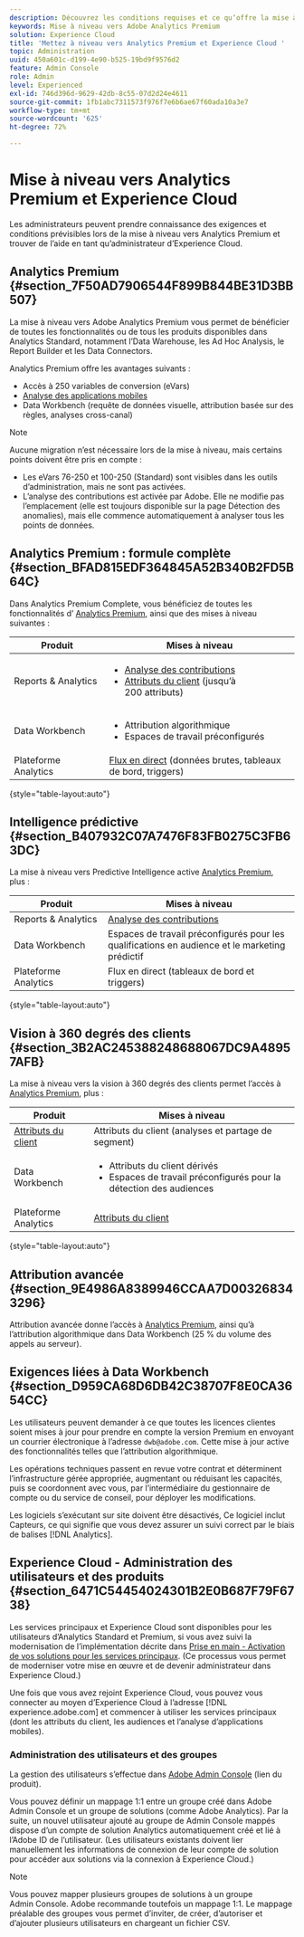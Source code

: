 ```yaml
---
description: Découvrez les conditions requises et ce quʼoffre la mise à niveau vers Analytics Premium.
keywords: Mise à niveau vers Adobe Analytics Premium
solution: Experience Cloud
title: 'Mettez à niveau vers Analytics Premium et Experience Cloud '
topic: Administration
uuid: 450a601c-d199-4e90-b525-19bd9f9576d2
feature: Admin Console
role: Admin
level: Experienced
exl-id: 746d396d-9629-42db-8c55-07d2d24e4611
source-git-commit: 1fb1abc7311573f976f7e6b6ae67f60ada10a3e7
workflow-type: tm+mt
source-wordcount: '625'
ht-degree: 72%

---
```


# Mise à niveau vers Analytics Premium et Experience Cloud

Les administrateurs peuvent prendre connaissance des exigences et conditions prévisibles lors de la mise à niveau vers Analytics Premium et trouver de l’aide en tant qu’administrateur d’Experience Cloud.

## Analytics Premium {#section_7F50AD7906544F899B844BE31D3BB507}

La mise à niveau vers Adobe Analytics Premium vous permet de bénéficier de toutes les fonctionnalités ou de tous les produits disponibles dans Analytics Standard, notamment l’Data Warehouse, les Ad Hoc Analysis, le Report Builder et les Data Connectors.

Analytics Premium offre les avantages suivants :

* Accès à 250 variables de conversion (eVars)
* [Analyse des applications mobiles](https://experienceleague.adobe.com/docs/mobile-services/using/home.html?lang=fr)
* Data Workbench (requête de données visuelle, attribution basée sur des règles, analyses cross-canal)

>[!NOTE]
>
>Aucune migration n’est nécessaire lors de la mise à niveau, mais certains points doivent être pris en compte :
>
>* Les eVars 76-250 et 100-250 (Standard) sont visibles dans les outils d’administration, mais ne sont pas activées.
>* L’analyse des contributions est activée par Adobe. Elle ne modifie pas l’emplacement (elle est toujours disponible sur la page Détection des anomalies), mais elle commence automatiquement à analyser tous les points de données.


## Analytics Premium : formule complète {#section_BFAD815EDF364845A52B340B2FD5B64C}

Dans Analytics Premium Complete, vous bénéficiez de toutes les fonctionnalités d’ [Analytics Premium](upgrade-to-analytics-premium.md#section_7F50AD7906544F899B844BE31D3BB507), ainsi que des mises à niveau suivantes :

| Produit | Mises à niveau |
|--- |--- |
| Reports &amp; Analytics | <ul><li>[Analyse des contributions](https://experienceleague.adobe.com/docs/analytics/analyze/analysis-workspace/virtual-analyst/contribution-analysis/ca-tokens.html?lang=en)</li><li>[Attributs du client](attributes.md#concept_ACFEE7C8B8E94875BA0825CDF4913AF1) (jusqu’à 200 attributs)</li></ul> |
| Data Workbench | <ul><li>Attribution algorithmique</li><li>Espaces de travail préconfigurés</li></ul> |
| Plateforme Analytics | [Flux en direct](https://github.com/AdobeDocs/analytics-1.4-apis/blob/master/docs/live-stream-api/index.md) (données brutes, tableaux de bord, triggers) |

{style=&quot;table-layout:auto&quot;}

## Intelligence prédictive {#section_B407932C07A7476F83FB0275C3FB63DC}

La mise à niveau vers Predictive Intelligence active [Analytics Premium](upgrade-to-analytics-premium.md#section_7F50AD7906544F899B844BE31D3BB507), plus :

| Produit | Mises à niveau |
|---|---|
| Reports &amp; Analytics | [Analyse des contributions](https://experienceleague.adobe.com/docs/analytics/analyze/analysis-workspace/virtual-analyst/contribution-analysis/ca-tokens.html?lang=en) |
| Data Workbench | Espaces de travail préconfigurés pour les qualifications en audience et le marketing prédictif |
| Plateforme Analytics | Flux en direct (tableaux de bord et triggers) |

{style=&quot;table-layout:auto&quot;}

## Vision à 360 degrés des clients {#section_3B2AC245388248688067DC9A48957AFB}

La mise à niveau vers la vision à 360 degrés des clients permet l’accès à [Analytics Premium](upgrade-to-analytics-premium.md#section_7F50AD7906544F899B844BE31D3BB507), plus :

| Produit | Mises à niveau |
|--- |--- |
| [Attributs du client](attributes.md) | Attributs du client (analyses et partage de segment) |
| Data Workbench | <ul><li>Attributs du client dérivés</li><li>Espaces de travail préconfigurés pour la détection des audiences</li></ul> |
| Plateforme Analytics | [Attributs du client](attributes.md) |

{style=&quot;table-layout:auto&quot;}

## Attribution avancée {#section_9E4986A8389946CCAA7D003268343296}

Attribution avancée donne l’accès à [Analytics Premium](upgrade-to-analytics-premium.md#section_7F50AD7906544F899B844BE31D3BB507), ainsi qu’à l’attribution algorithmique dans Data Workbench (25 % du volume des appels au serveur).

## Exigences liées à Data Workbench {#section_D959CA68D6DB42C38707F8E0CA3654CC}

Les utilisateurs peuvent demander à ce que toutes les licences clientes soient mises à jour pour prendre en compte la version Premium en envoyant un courrier électronique à l’adresse `dwb@adobe.com`. Cette mise à jour active des fonctionnalités telles que l’attribution algorithmique.

Les opérations techniques passent en revue votre contrat et déterminent l’infrastructure gérée appropriée, augmentant ou réduisant les capacités, puis se coordonnent avec vous, par l’intermédiaire du gestionnaire de compte ou du service de conseil, pour déployer les modifications.

Les logiciels s’exécutant sur site doivent être désactivés, Ce logiciel inclut Capteurs, ce qui signifie que vous devez assurer un suivi correct par le biais de balises [!DNL Analytics].

## Experience Cloud - Administration des utilisateurs et des produits {#section_6471C54454024301B2E0B687F79F6738}

Les services principaux et Experience Cloud sont disponibles pour les utilisateurs d’Analytics Standard et Premium, si vous avez suivi la modernisation de l’implémentation décrite dans [Prise en main - Activation de vos solutions pour les services principaux](core-services.md#concept_07ED1D5C64234E77976E6D572E78FB9C). (Ce processus vous permet de moderniser votre mise en œuvre et de devenir administrateur dans Experience Cloud.)

Une fois que vous avez rejoint Experience Cloud, vous pouvez vous connecter au moyen d’Experience Cloud à l’adresse [!DNL experience.adobe.com] et commencer à utiliser les services principaux (dont les attributs du client, les audiences et l’analyse d’applications mobiles).

### Administration des utilisateurs et des groupes

La gestion des utilisateurs s’effectue dans [Adobe Admin Console](https://helpx.adobe.com/fr/enterprise/using/admin-console.html) (lien du produit).

Vous pouvez définir un mappage 1:1 entre un groupe créé dans Adobe Admin Console et un groupe de solutions (comme Adobe Analytics). Par la suite, un nouvel utilisateur ajouté au groupe de Admin Console mappés dispose d’un compte de solution Analytics automatiquement créé et lié à l’Adobe ID de l’utilisateur. (Les utilisateurs existants doivent lier manuellement les informations de connexion de leur compte de solution pour accéder aux solutions via la connexion à Experience Cloud.)

>[!NOTE]
>
>Vous pouvez mapper plusieurs groupes de solutions à un groupe Admin Console. Adobe recommande toutefois un mappage 1:1. Le mappage préalable des groupes vous permet d’inviter, de créer, d’autoriser et d’ajouter plusieurs utilisateurs en chargeant un fichier CSV.
